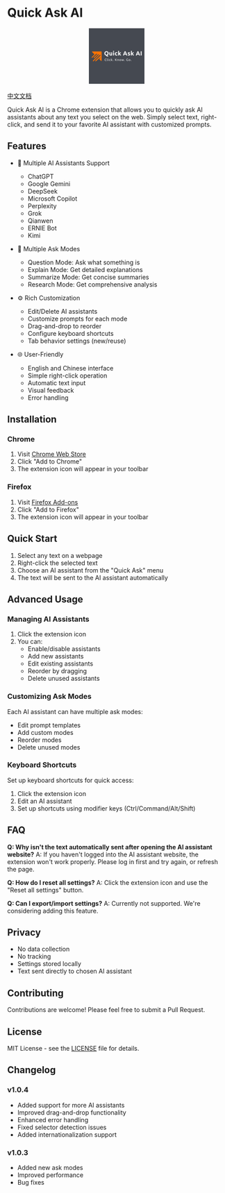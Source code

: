 # Quick Ask AI

<p align="center">
  <img src="icons/icon128.png" alt="Quick Ask AI Logo">
</p>

[中文文档](README.zh-CN.md)

Quick Ask AI is a Chrome extension that allows you to quickly ask AI assistants about any text you select on the web. Simply select text, right-click, and send it to your favorite AI assistant with customized prompts.

## Features

- 🤖 Multiple AI Assistants Support
  - ChatGPT
  - Google Gemini
  - DeepSeek
  - Microsoft Copilot
  - Perplexity
  - Grok
  - Qianwen
  - ERNIE Bot
  - Kimi

- 🎯 Multiple Ask Modes
  - Question Mode: Ask what something is
  - Explain Mode: Get detailed explanations
  - Summarize Mode: Get concise summaries
  - Research Mode: Get comprehensive analysis

- ⚙️ Rich Customization
  - Edit/Delete AI assistants
  - Customize prompts for each mode
  - Drag-and-drop to reorder
  - Configure keyboard shortcuts
  - Tab behavior settings (new/reuse)

- 🌐 User-Friendly
  - English and Chinese interface
  - Simple right-click operation
  - Automatic text input
  - Visual feedback
  - Error handling

## Installation

### Chrome
1. Visit [Chrome Web Store](your_store_link)
2. Click "Add to Chrome"
3. The extension icon will appear in your toolbar

### Firefox
1. Visit [Firefox Add-ons](your_firefox_addon_link)
2. Click "Add to Firefox"
3. The extension icon will appear in your toolbar

## Quick Start

1. Select any text on a webpage
2. Right-click the selected text
3. Choose an AI assistant from the "Quick Ask" menu
4. The text will be sent to the AI assistant automatically

## Advanced Usage

### Managing AI Assistants

1. Click the extension icon
2. You can:
   - Enable/disable assistants
   - Add new assistants
   - Edit existing assistants
   - Reorder by dragging
   - Delete unused assistants

### Customizing Ask Modes

Each AI assistant can have multiple ask modes:
- Edit prompt templates
- Add custom modes
- Reorder modes
- Delete unused modes

### Keyboard Shortcuts

Set up keyboard shortcuts for quick access:
1. Click the extension icon
2. Edit an AI assistant
3. Set up shortcuts using modifier keys (Ctrl/Command/Alt/Shift)

## FAQ

**Q: Why isn't the text automatically sent after opening the AI assistant website?**
A: If you haven't logged into the AI assistant website, the extension won't work properly. Please log in first and try again, or refresh the page.

**Q: How do I reset all settings?**
A: Click the extension icon and use the "Reset all settings" button.

**Q: Can I export/import settings?**
A: Currently not supported. We're considering adding this feature.

## Privacy

- No data collection
- No tracking
- Settings stored locally
- Text sent directly to chosen AI assistant

## Contributing

Contributions are welcome! Please feel free to submit a Pull Request.

## License

MIT License - see the [LICENSE](LICENSE) file for details.

## Changelog

### v1.0.4
- Added support for more AI assistants
- Improved drag-and-drop functionality
- Enhanced error handling
- Fixed selector detection issues
- Added internationalization support

### v1.0.3
- Added new ask modes
- Improved performance
- Bug fixes 